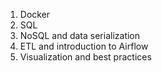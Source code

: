 1. Docker
1. SQL
1. NoSQL and data serialization
1. ETL and introduction to Airflow
1. Visualization and best practices
